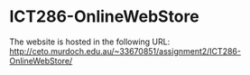 # ICT286-OnlineWebStore

The website is hosted in the following URL: http://ceto.murdoch.edu.au/~33670851/assignment2/ICT286-OnlineWebStore/
